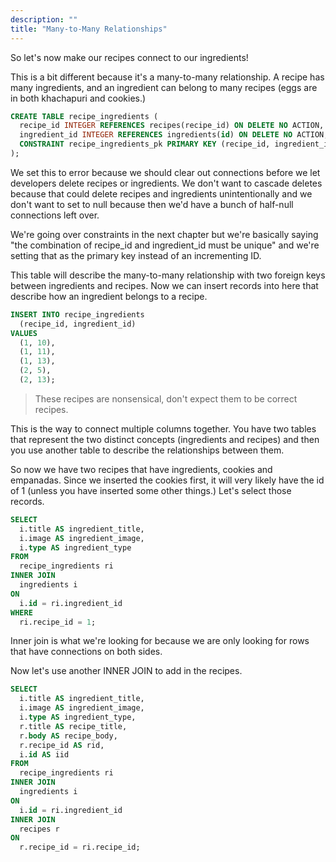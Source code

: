 ```yaml
---
description: ""
title: "Many-to-Many Relationships"
---
```


So let's now make our recipes connect to our ingredients!

This is a bit different because it's a many-to-many relationship. A recipe has many ingredients, and an ingredient can belong to many recipes (eggs are in both khachapuri and cookies.)

```sql
CREATE TABLE recipe_ingredients (
  recipe_id INTEGER REFERENCES recipes(recipe_id) ON DELETE NO ACTION,
  ingredient_id INTEGER REFERENCES ingredients(id) ON DELETE NO ACTION,
  CONSTRAINT recipe_ingredients_pk PRIMARY KEY (recipe_id, ingredient_id)
);
```

We set this to error because we should clear out connections before we let developers delete recipes or ingredients. We don't want to cascade deletes because that could delete recipes and ingredients unintentionally and we don't want to set to null because then we'd have a bunch of half-null connections left over.

We're going over constraints in the next chapter but we're basically saying "the combination of recipe_id and ingredient_id must be unique" and we're setting that as the primary key instead of an incrementing ID.

This table will describe the many-to-many relationship with two foreign keys between ingredients and recipes. Now we can insert records into here that describe how an ingredient belongs to a recipe.

```sql
INSERT INTO recipe_ingredients
  (recipe_id, ingredient_id)
VALUES
  (1, 10),
  (1, 11),
  (1, 13),
  (2, 5),
  (2, 13);
```

> These recipes are nonsensical, don't expect them to be correct recipes.

This is the way to connect multiple columns together. You have two tables that represent the two distinct concepts (ingredients and recipes) and then you use another table to describe the relationships between them.

So now we have two recipes that have ingredients, cookies and empanadas. Since we inserted the cookies first, it will very likely have the id of 1 (unless you have inserted some other things.) Let's select those records.

```sql
SELECT
  i.title AS ingredient_title,
  i.image AS ingredient_image,
  i.type AS ingredient_type
FROM
  recipe_ingredients ri
INNER JOIN
  ingredients i
ON
  i.id = ri.ingredient_id
WHERE
  ri.recipe_id = 1;
```

Inner join is what we're looking for because we are only looking for rows that have connections on both sides.

Now let's use another INNER JOIN to add in the recipes.

```sql
SELECT
  i.title AS ingredient_title,
  i.image AS ingredient_image,
  i.type AS ingredient_type,
  r.title AS recipe_title,
  r.body AS recipe_body,
  r.recipe_id AS rid,
  i.id AS iid
FROM
  recipe_ingredients ri
INNER JOIN
  ingredients i
ON
  i.id = ri.ingredient_id
INNER JOIN
  recipes r
ON
  r.recipe_id = ri.recipe_id;
```
